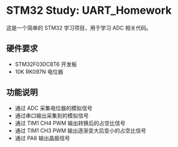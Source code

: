# STM32 Study: UART_Homework

这是一个简单的 STM32 学习项目，用于学习 ADC 相关代码。

## 硬件要求

- STM32F030C8T6 开发板
- 10K RK097N 电位器

## 功能说明
- 通过 ADC 采集电位器的模拟信号
- 通过串口输出采集到的模拟信号
- 通过 TIM1 CH4 PWM 输出转换后的占空比信号
- 通过 TIM1 CH3 PWM 输出逐渐变大后变小的占空比信号
- 通过 PA8 输出晶振信号